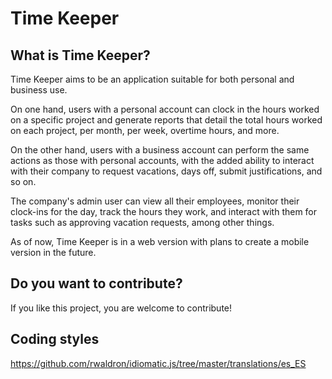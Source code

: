 # Time Keeper

## What is Time Keeper?
Time Keeper aims to be an application suitable for both personal and business use.

On one hand, users with a personal account can clock in the hours worked on a specific project and generate reports that detail the total hours worked on each project, per month, per week, overtime hours, and more.

On the other hand, users with a business account can perform the same actions as those with personal accounts, with the added ability to interact with their company to request vacations, days off, submit justifications, and so on.

The company's admin user can view all their employees, monitor their clock-ins for the day, track the hours they work, and interact with them for tasks such as approving vacation requests, among other things.

As of now, Time Keeper is in a web version with plans to create a mobile version in the future.

## Do you want to contribute?
If you like this project, you are welcome to contribute!


## Coding styles
https://github.com/rwaldron/idiomatic.js/tree/master/translations/es_ES


